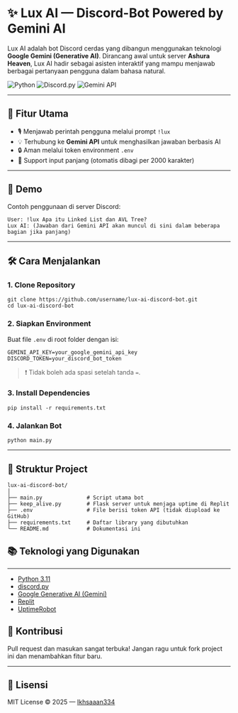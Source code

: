 # ✨ Lux AI — Discord-Bot Powered by Gemini AI

Lux AI adalah bot Discord cerdas yang dibangun menggunakan teknologi **Google Gemini (Generative AI)**. Dirancang awal untuk server **Ashura Heaven**, Lux AI hadir sebagai asisten interaktif yang mampu menjawab berbagai pertanyaan pengguna dalam bahasa natural.

![Python](https://img.shields.io/badge/Python-3.11-blue?style=flat-square)
![Discord.py](https://img.shields.io/badge/discord.py-2.x-blueviolet?style=flat-square)
![Gemini API](https://img.shields.io/badge/Google%20Gemini-API-brightgreen?style=flat-square)

---

## 🧠 Fitur Utama

- 🎙️ Menjawab perintah pengguna melalui prompt `!lux`
- 💡 Terhubung ke **Gemini API** untuk menghasilkan jawaban berbasis AI
- 🔒 Aman melalui token environment `.env`
- 🧾 Support input panjang (otomatis dibagi per 2000 karakter)

---

## 🚀 Demo

Contoh penggunaan di server Discord:

```text
User: !lux Apa itu Linked List dan AVL Tree?
Lux AI: (Jawaban dari Gemini API akan muncul di sini dalam beberapa bagian jika panjang)
```

---

## 🛠️ Cara Menjalankan

### 1. Clone Repository
```
git clone https://github.com/username/lux-ai-discord-bot.git
cd lux-ai-discord-bot
```

### 2. Siapkan Environment
Buat file `.env` di root folder dengan isi:
```
GEMINI_API_KEY=your_google_gemini_api_key
DISCORD_TOKEN=your_discord_bot_token
```

> ❗ Tidak boleh ada spasi setelah tanda `=`.

### 3. Install Dependencies
```
pip install -r requirements.txt
```

### 4. Jalankan Bot
```
python main.py
```

---

## 🧾 Struktur Project

```
lux-ai-discord-bot/
│
├── main.py              # Script utama bot
├── keep_alive.py        # Flask server untuk menjaga uptime di Replit
├── .env                 # File berisi token API (tidak diupload ke GitHub)
├── requirements.txt     # Daftar library yang dibutuhkan
└── README.md            # Dokumentasi ini
```

## 📚 Teknologi yang Digunakan

---

- [Python 3.11](https://www.python.org/)
- [discord.py](https://discordpy.readthedocs.io/en/stable/)
- [Google Generative AI (Gemini)](https://ai.google.dev/)
- [Replit](https://replit.com/)
- [UptimeRobot](https://uptimerobot.com/)

## 🙌 Kontribusi

Pull request dan masukan sangat terbuka! Jangan ragu untuk fork project ini dan menambahkan fitur baru.

---

## 📄 Lisensi

MIT License © 2025 — [Ikhsaaan334](https://github.com/Ikhsaaan334)
